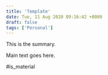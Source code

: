 ```yaml
---
title: 'Template'
date: Tue, 11 Aug 2020 09:16:42 +0000
draft: false
tags: ['Personal']
---
```


This is the summary.

<!--more-->

Main text goes here.

#is_material